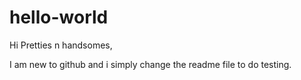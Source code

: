 # hello-world


Hi Pretties n handsomes,

I am new to github and i simply change the readme file to do testing. 
